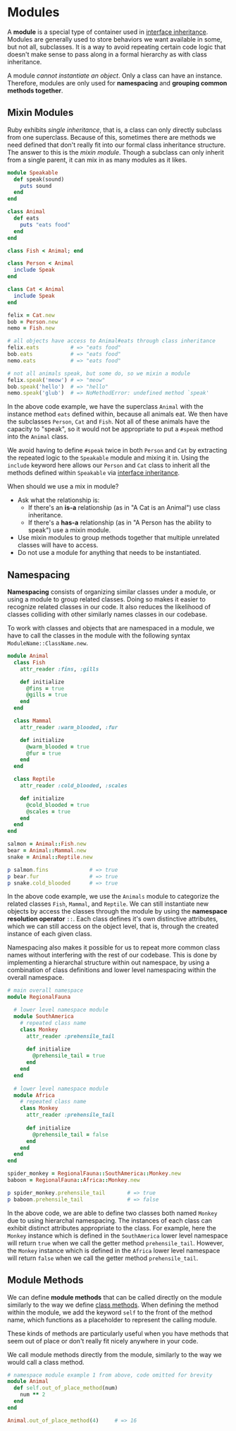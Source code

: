 # Modules

A **module** is a special type of container used in [interface inheritance](./inheritance.md#interface-inheritance). Modules are generally used to store behaviors we want available in some, but not all, subclasses. It is a way to avoid repeating certain code logic that doesn't make sense to pass along in a formal hierarchy as with class inheritance.

A module _cannot instantiate an object_. Only a class can have an instance. Therefore, modules are only used for **namespacing** and **grouping common methods together**.

## Mixin Modules

Ruby exhibits _single inheritance_, that is, a class can only directly subclass from one superclass. Because of this, sometimes there are methods we need defined that don't really fit into our formal class inheritance structure. The answer to this is the _mixin module_. Though a subclass can only inherit from a single parent, it can mix in as many modules as it likes.

```ruby
module Speakable
  def speak(sound)
    puts sound
  end
end

class Animal
  def eats
    puts "eats food"
  end
end

class Fish < Animal; end

class Person < Animal
  include Speak
end

class Cat < Animal
  include Speak
end

felix = Cat.new
bob = Person.new
nemo = Fish.new

# all objects have access to Animal#eats through class inheritance
felix.eats          # => "eats food"
bob.eats            # => "eats food"
nemo.eats           # => "eats food"

# not all animals speak, but some do, so we mixin a module
felix.speak('meow') # => "meow"
bob.speak('hello')  # => "hello"
nemo.speak('glub')  # => NoMethodError: undefined method `speak'
```

In the above code example, we have the superclass `Animal` with the instance method `eats` defined within, because all animals eat. We then have the subclasses `Person`, `Cat` and `Fish`. Not all of these animals have the capacity to "speak", so it would not be appropriate to put a `#speak` method into the `Animal` class.

We avoid having to define `#speak` twice in both `Person` and `Cat` by extracting the repeated logic to the `Speakable` module and mixing it in. Using the `include` keyword here allows our `Person` and `Cat` class to inherit all the methods defined within `Speakable` via [interface inheritance](./inheritance.md#interface-inheritance).

When should we use a mix in module?

- Ask what the relationship is:
  - If there's an **is-a** relationship (as in "A Cat is an Animal") use class inheritance.
  - If there's a **has-a** relationship (as in "A Person has the ability to speak") use a mixin module.
- Use mixin modules to group methods together that multiple unrelated classes will have to access.
- Do not use a module for anything that needs to be instantiated.

## Namespacing

**Namespacing** consists of organizing similar classes under a module, or using a module to group related classes. Doing so makes it easier to recognize related classes in our code. It also reduces the likelihood of classes colliding with other similarly names classes in our codebase.

To work with classes and objects that are namespaced in a module, we have to call the classes in the module with the following syntax `ModuleName::ClassName.new`.

```ruby
module Animal
  class Fish
    attr_reader :fins, :gills

    def initialize
      @fins = true
      @gills = true
    end
  end

  class Mammal
    attr_reader :warm_blooded, :fur

    def initialize
      @warm_blooded = true
      @fur = true
    end
  end

  class Reptile
    attr_reader :cold_blooded, :scales

    def initialize
      @cold_blooded = true
      @scales = true
    end
  end
end

salmon = Animal::Fish.new
bear = Animal::Mammal.new
snake = Animal::Reptile.new

p salmon.fins             # => true
p bear.fur                # => true
p snake.cold_blooded      # => true
```

In the above code example, we use the `Animals` module to categorize the related classes `Fish`, `Mammal`, and `Reptile`. We can still instantiate new objects by access the classes through the module by using the **namespace resolution operator** `::`. Each class defines it's own distinctive attributes, which we can still access on the object level, that is, through the created instance of each given class.

Namespacing also makes it possible for us to repeat more common class names without interfering with the rest of our codebase. This is done by implementing a hierarchal structure within out namespace, by using a combination of class definitions and lower level namespacing within the overall namespace.

```ruby
# main overall namespace
module RegionalFauna

  # lower level namespace module
  module SouthAmerica
    # repeated class name
    class Monkey
      attr_reader :prehensile_tail
      
      def initialize
        @prehensile_tail = true
      end
    end
  end
  
  # lower level namespace module
  module Africa
    # repeated class name
    class Monkey
      attr_reader :prehensile_tail
      
      def initialize
        @prehensile_tail = false
      end
    end
  end
end

spider_monkey = RegionalFauna::SouthAmerica::Monkey.new
baboon = RegionalFauna::Africa::Monkey.new

p spider_monkey.prehensile_tail       # => true
p baboon.prehensile_tail              # => false
```

In the above code, we are able to define two classes both named `Monkey` due to using hierarchal namespacing. The instances of each class can exhibit distinct attributes appropriate to the class. For example, here the `Monkey` instance which is defined in the `SouthAmerica` lower level namespace will return `true` when we call the getter method `prehensile_tail`. However, the `Monkey` instance which is defined in the `Africa` lower level namespace will return `false` when we call the getter method `prehensile_tail`.

## Module Methods

We can define **module methods** that can be called directly on the module similarly to the way we define [class methods](./classes_objects.md#class-methods). When defining the method within the module, we add the keyword `self` to the front of the method name, which functions as a placeholder to represent the calling module.

These kinds of methods are particularly useful when you have methods that seem out of place or don't really fit nicely anywhere in your code.

We call module methods directly from the module, similarly to the way we would call a class method.

```ruby
# namespace module example 1 from above, code omitted for brevity
module Animal
  def self.out_of_place_method(num)
    num ** 2
  end
end

Animal.out_of_place_method(4)     # => 16
```
